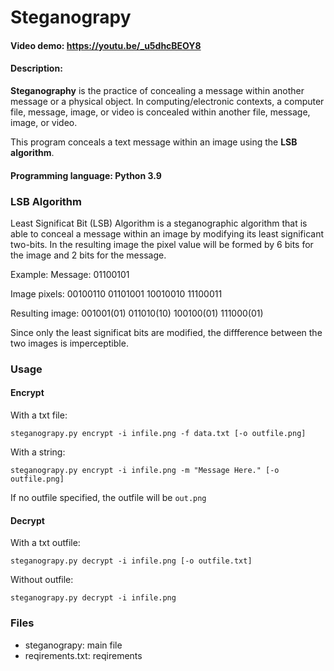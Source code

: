 # Steganograpy
#### Video demo: https://youtu.be/_u5dhcBEOY8
#### Description:
__Steganography__ is the practice of concealing a message within another message or a physical object.
In computing/electronic contexts, a computer file, message, image, or video is concealed within another file, message, image, or video.

This program conceals a text message within an image using the __LSB algorithm__.

#### Programming language: Python 3.9

### LSB Algorithm
Least Significat Bit (LSB) Algorithm is a steganographic algorithm that is able to conceal a message within an image by modifying its least significant two-bits.
In the resulting image the pixel value will be formed by 6 bits for the image and 2 bits for the message.

Example:
Message:
01100101

Image pixels:
00100110 01101001 10010010 11100011

Resulting image:
001001(01) 011010(10) 100100(01) 111000(01)

Since only the least significat bits are modified, the diffference between the two images is imperceptible.

### Usage

#### Encrypt
With a txt file:
```
steganograpy.py encrypt -i infile.png -f data.txt [-o outfile.png]
```
With a string:
```
steganograpy.py encrypt -i infile.png -m "Message Here." [-o outfile.png]
```
If no outfile specified, the outfile will be `out.png`

#### Decrypt
With a txt outfile:
```
steganograpy.py decrypt -i infile.png [-o outfile.txt]
```
Without outfile:
```
steganograpy.py decrypt -i infile.png
```

### Files
- steganograpy: main file
- reqirements.txt: reqirements
